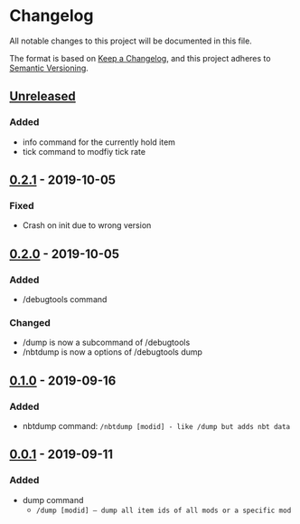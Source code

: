 # Changelog
All notable changes to this project will be documented in this file.

The format is based on [Keep a Changelog](https://keepachangelog.com/en/1.0.0/),
and this project adheres to [Semantic Versioning](https://semver.org/spec/v2.0.0.html).

## [Unreleased]

### Added

* info command for the currently hold item
* tick command to modfiy tick rate

## [0.2.1] - 2019-10-05

### Fixed

* Crash on init due to wrong version

## [0.2.0] - 2019-10-05

### Added

* /debugtools command

### Changed

* /dump is now a subcommand of /debugtools
* /nbtdump is now a options of /debugtools dump



## [0.1.0] - 2019-09-16

### Added

* nbtdump command: `/nbtdump [modid] - like /dump but adds nbt data`


## [0.0.1] - 2019-09-11

### Added

* dump command
    * `/dump [modid] – dump all item ids of all mods or a specific mod`



[Unreleased]: https://github.com/chronophylos/mc-debugtools/compare/v0.2.1..HEAD
[0.2.1]: https://github.com/chronophylos/mc-debugtools/compare/v0.2.0..v0.2.1
[0.2.0]: https://github.com/chronophylos/mc-debugtools/compare/v0.1.0..v0.2.0
[0.1.0]: https://github.com/chronophylos/mc-debugtools/compare/v0.0.1..v0.1.0
[0.0.1]: https://github.com/chronophylos/mc-debugtools/releases/tag/v0.0.1
